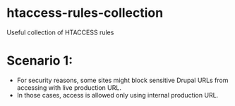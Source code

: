 # htaccess-rules-collection
Useful collection of HTACCESS rules

# Scenario 1:
- For security reasons, some sites might block sensitive Drupal URLs from accessing with live production URL. 
- In those cases, access is allowed only using internal production URL.
